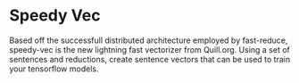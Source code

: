 # Speedy Vec

Based off the successfull distributed architecture employed by fast-reduce,
speedy-vec is the new lightning fast vectorizer from Quill.org.  Using a set of
sentences and reductions, create sentence vectors that can be used to train your
tensorflow models.


